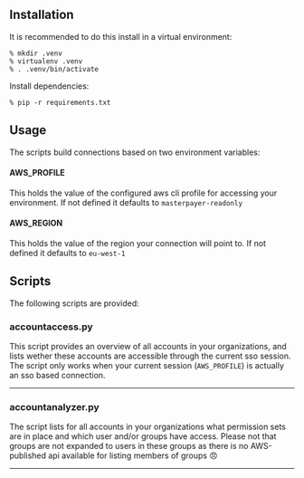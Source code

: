 ## Installation

It is recommended to do this install in a virtual environment:

```
% mkdir .venv
% virtualenv .venv
% . .venv/bin/activate
```

Install dependencies:

```
% pip -r requirements.txt
```

## Usage

The scripts build connections based on two environment variables:

#### AWS_PROFILE
This holds the value of the configured aws cli profile for accessing your environment. If not defined it defaults to `masterpayer-readonly`

#### AWS_REGION
This holds the value of the region your connection will point to. If not defined it defaults to `eu-west-1`

## Scripts

The following scripts are provided:

### accountaccess.py

This script provides an overview of all accounts in your organizations, and lists wether these
accounts are accessible through the current sso session. 
The script only works when your current session (`AWS_PROFILE`) is actually an sso based connection.

---
### accountanalyzer.py

The script lists for all accounts in your organizations what permission sets are in place and
which user and/or groups have access. Please not that groups are not expanded to users in 
these groups as there is no AWS-published api available for listing members of groups :angry:

---